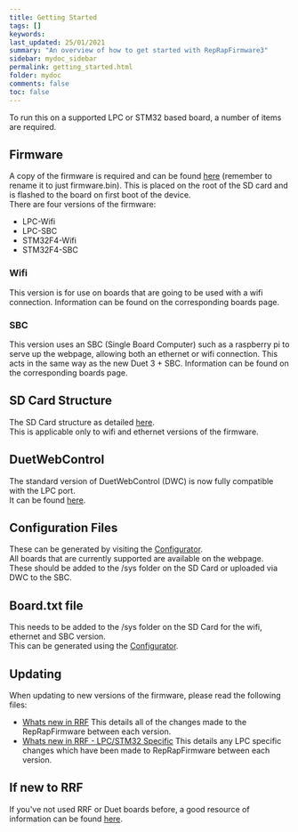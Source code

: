 ```yaml
---
title: Getting Started
tags: []
keywords: 
last_updated: 25/01/2021
summary: "An overview of how to get started with RepRapFirmware3"
sidebar: mydoc_sidebar
permalink: getting_started.html
folder: mydoc
comments: false
toc: false
---
```


To run this on a supported LPC or STM32 based board, a number of items are required.

## Firmware
A copy of the firmware is required and can be found [here](https://github.com/gloomyandy/RepRapFirmware/releases) (remember to rename it to just firmware.bin). This is placed on the root of the SD card and is flashed to the board on first boot of the device.  
There are four versions of the firmware:  
* LPC-Wifi
* LPC-SBC
* STM32F4-Wifi
* STM32F4-SBC

### Wifi
This version is for use on boards that are going to be used with a wifi connection. Information can be found on the corresponding boards page.  

### SBC
This version uses an SBC (Single Board Computer) such as a raspberry pi to serve up the webpage, allowing both an ethernet or wifi connection. This acts in the same way as the new Duet 3 + SBC. Information can be found on the corresponding boards page.  

## SD Card Structure
The SD Card structure as detailed [here](https://duet3d.dozuki.com/Wiki/Firmware_Overview#Section_SD_card_structure).  
This is applicable only to wifi and ethernet versions of the firmware.  

## DuetWebControl
The standard version of DuetWebControl (DWC) is now fully compatible with the LPC port.  
It can be found [here](https://github.com/Duet3D/DuetWebControl/releases).  

## Configuration Files
These can be generated by visiting the [Configurator](https://teamgloomy.github.io/Configurator).  
All boards that are currently supported are available on the webpage.  
These should be added to the /sys folder on the SD Card or uploaded via DWC to the SBC.  

## Board.txt file
This needs to be added to the /sys folder on the SD Card for the wifi, ethernet and SBC version.  
This can be generated using the [Configurator](https://teamgloomy.github.io/Configurator).  

## Updating
When updating to new versions of the firmware, please read the following files:  
- [Whats new in RRF](https://github.com/Duet3D/RepRapFirmware/blob/v3-dev/WHATS_NEW_RRF3.md) This details all of the changes made to the RepRapFirmware between each version.  
- [Whats new in RRF - LPC/STM32 Specific](https://github.com/gloomyandy/RepRapFirmware/blob/v3.02-dev-unified/WHATS_NEW_UNIFIED.md) This details any LPC specific changes which have been made to RepRapFirmware between each version.  

## If new to RRF

If you've not used RRF or Duet boards before, a good resource of information can be found [here](https://duet3d.dozuki.com/#Section_If_you_are_not_familiar_with_Duet_electronics_or_RepRapFirmware). 
